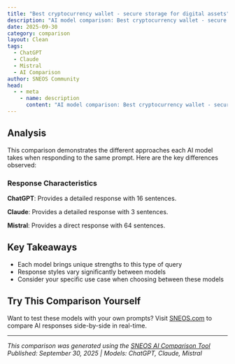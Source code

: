 ```yaml
---
title: "Best cryptocurrency wallet - secure storage for digital assets"
description: "AI model comparison: Best cryptocurrency wallet - secure storage for digital assets..."
date: 2025-09-30
category: comparison
layout: Clean
tags:
  - ChatGPT
  - Claude
  - Mistral
  - AI Comparison
author: SNEOS Community
head:
  - - meta
    - name: description
      content: "AI model comparison: Best cryptocurrency wallet - secure storage for digital assets..."
---
```


<ChatComparison
  title="Best cryptocurrency wallet - secure storage for digital assets"
  prompt="Best cryptocurrency wallet - secure storage for digital assets"
  :responses='{"ChatGPT": "Choosing the best cryptocurrency wallet depends on your specific needs for security, convenience, and asset types. Here\u2019s an overview of the top options for secure storage of digital assets:\n\n### 1. **Hardware Wallets (Most Secure)**\nHardware wallets store your private keys offline, making them immune to online hacks.\n\n- **Ledger Nano X / Nano S Plus** \n - Supports 1,800\u002B cryptocurrencies \n - Bluetooth (Nano X) for mobile use \n - Secure Element chip for enhanced security \n\n- **Trezor Model T / One** \n - Open-source firmware \n - Touchscreen (Model T) \n - Supports numerous cryptos\n\n- **Coldcard** \n - Focused on Bitcoin security \n - Air-gapped operation \n - Advanced security features\n\n### 2. **Software Wallets (Convenient, Moderate Security)**\nSoftware wallets are apps or programs that can be installed on your computer or mobile device.\n\n- **Exodus** \n - User-friendly interface \n - Supports many cryptocurrencies \n - Built-in exchange \n\n- **Electrum** (Bitcoin only) \n - Lightweight and fast \n - Advanced security features like 2FA and multisig \n\n- **Trust Wallet** (Mobile) \n - Supports many tokens \n - Integrated DApp browser \n - User-controlled private keys\n\n### 3. **Web Wallets (Least Secure)**\nWeb wallets offer convenience but are vulnerable to phishing and hacks.\n\n- **MetaMask** (Ethereum \u0026 tokens) \n - Popular for DeFi and NFTs \n - Browser extension and mobile app \n\n- Use only reputable services and enable 2FA.\n\n---\n\n### Security Tips:\n- Always keep your **private keys** and **seed phrases** offline and never share them. \n- Use **hardware wallets** for long-term and large holdings. \n- Regularly update wallet software to patch vulnerabilities. \n- Beware of phishing sites and use official wallet sources.\n\n---\n\n**Summary:** For maximum security, a **hardware wallet** like Ledger or Trezor combined with good security practices is the best choice for storing digital assets securely. For ease of use with moderate security, software wallets like Exodus or Trust Wallet are good options. Avoid keeping large amounts of crypto solely on exchanges or web wallets.\n\nIf you want, I can help recommend the best wallet based on your crypto types and usage habits.", "Claude": "Here are the top cryptocurrency wallets for secure storage, organized by type:\n\n## **Hardware Wallets (Most Secure)**\n- **Ledger Nano S Plus/X**: Industry standard, supports 1,000\u002B cryptocurrencies\n- **Trezor Model T/One**: Open-source, excellent security features\n- **BitBox02**: Swiss-made, minimalist design, strong security\n\n## **Software Wallets**\n\n### Desktop\n- **Electrum**: Bitcoin-focused, lightweight, advanced features\n- **Exodus**: User-friendly, multi-currency, built-in exchange\n- **Atomic Wallet**: Supports 500\u002B coins, staking features\n\n### Mobile\n- **Trust Wallet**: Binance-owned, supports many blockchains\n- **Coinbase Wallet**: Easy to use, DeFi integration\n- **MetaMask**: Essential for Ethereum and DeFi applications\n\n## **Security Best Practices**\n- Always buy hardware wallets directly from manufacturers\n- Enable 2FA where available\n- Store seed phrases offline in multiple secure locations\n- Never share private keys or seed phrases\n- Use separate wallets for different purposes (trading vs. long-term storage)\n\n## **Recommendation**\nFor serious crypto holders: **Hardware wallet (Ledger/Trezor) for long-term storage \u002B software wallet for daily transactions**\n\nThe best choice depends on your specific needs, technical comfort level, and the cryptocurrencies you hold. What type of usage are you planning?", "Mistral": "Choosing the best cryptocurrency wallet depends on your specific needs, such as security, ease of use, and the types of cryptocurrencies you plan to store. Here are some of the most highly regarded options:\n\n### Hardware Wallets\n1. **Ledger Nano X/S**\n - **Security**: Highly secure with a physical device.\n - **Features**: Supports a wide range of cryptocurrencies, Bluetooth connectivity (Nano X), and a secure element chip.\n - **Pros**: Excellent security, supports many cryptocurrencies.\n - **Cons**: Requires a physical device, which can be lost or damaged.\n\n2. **Trezor Model T/One**\n - **Security**: Very secure with a physical device.\n - **Features**: Supports a wide range of cryptocurrencies, touchscreen (Model T), and open-source firmware.\n - **Pros**: Strong security, open-source, supports many cryptocurrencies.\n - **Cons**: Requires a physical device, which can be lost or damaged.\n\n### Software Wallets\n1. **Exodus**\n - **Security**: Moderate security with a focus on ease of use.\n - **Features**: User-friendly interface, built-in exchange, supports many cryptocurrencies.\n - **Pros**: Easy to use, built-in exchange, supports many cryptocurrencies.\n - **Cons**: Less secure than hardware wallets.\n\n2. **Electrum**\n - **Security**: High security with advanced features.\n - **Features**: Open-source, supports hardware wallets, custom transaction fees.\n - **Pros**: High security, open-source, advanced features.\n - **Cons**: Less user-friendly, primarily for Bitcoin.\n\n3. **Mycelium**\n - **Security**: High security with advanced features.\n - **Features**: Open-source, supports hardware wallets, custom transaction fees.\n - **Pros**: High security, open-source, advanced features.\n - **Cons**: Less user-friendly, primarily for Bitcoin.\n\n### Mobile Wallets\n1. **Trust Wallet**\n - **Security**: Moderate security with a focus on ease of use.\n - **Features**: Supports a wide range of cryptocurrencies, built-in exchange, staking.\n - **Pros**: Easy to use, supports many cryptocurrencies, built-in exchange.\n - **Cons**: Less secure than hardware wallets.\n\n2. **Coinbase Wallet**\n - **Security**: Moderate security with a focus on ease of use.\n - **Features**: User-friendly interface, supports many cryptocurrencies, built-in exchange.\n - **Pros**: Easy to use, supports many cryptocurrencies, built-in exchange.\n - **Cons**: Less secure than hardware wallets.\n\n### Desktop Wallets\n1. **Atomic Wallet**\n - **Security**: Moderate security with a focus on ease of use.\n - **Features**: Supports a wide range of cryptocurrencies, built-in exchange, staking.\n - **Pros**: Easy to use, supports many cryptocurrencies, built-in exchange.\n - **Cons**: Less secure than hardware wallets.\n\n2. **Jaxx Liberty**\n - **Security**: Moderate security with a focus on ease of use.\n - **Features**: Supports a wide range of cryptocurrencies, built-in exchange, portfolio management.\n - **Pros**: Easy to use, supports many cryptocurrencies, built-in exchange.\n - **Cons**: Less secure than hardware wallets.\n\n### Paper Wallets\n1. **BitAddress.org**\n - **Security**: High security but requires careful handling.\n - **Features**: Generates a paper wallet with public and private keys.\n - **Pros**: High security, offline storage.\n - **Cons**: Requires careful handling, not user-friendly.\n\n### Multi-Signature Wallets\n1. **Copay**\n - **Security**: High security with multi-signature support.\n - **Features**: Supports multiple users, open-source, custom transaction fees.\n - **Pros**: High security, multi-signature support, open-source.\n - **Cons**: Less user-friendly, primarily for Bitcoin.\n\n### Considerations\n- **Security**: Hardware wallets are generally the most secure.\n- **Ease of Use**: Software and mobile wallets are typically more user-friendly.\n- **Cryptocurrency Support**: Ensure the wallet supports the cryptocurrencies you plan to store.\n- **Backup and Recovery**: Make sure the wallet offers robust backup and recovery options.\n\nUltimately, the best wallet for you will depend on your specific needs and preferences. If security is your top priority, a hardware wallet like Ledger or Trezor is likely the best choice. If ease of use is more important, a software or mobile wallet like Exodus or Trust Wallet might be more suitable."}' 
  published-date="22:46"
/>

## Analysis

This comparison demonstrates the different approaches each AI model takes when responding to the same prompt. Here are the key differences observed:

### Response Characteristics

**ChatGPT**: Provides a detailed response with 16 sentences. 

**Claude**: Provides a detailed response with 3 sentences. 

**Mistral**: Provides a direct response with 64 sentences. 

## Key Takeaways

- Each model brings unique strengths to this type of query
- Response styles vary significantly between models
- Consider your specific use case when choosing between these models

## Try This Comparison Yourself

Want to test these models with your own prompts? Visit [SNEOS.com](https://sneos.com) to compare AI responses side-by-side in real-time.

---

*This comparison was generated using the [SNEOS AI Comparison Tool](https://sneos.com)*
*Published: September 30, 2025 | Models: ChatGPT, Claude, Mistral*
